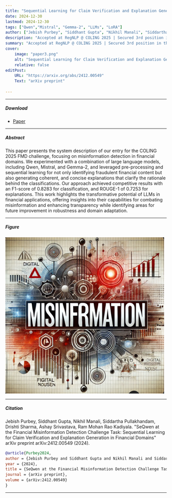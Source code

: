 ```yaml
---
title: "Sequential Learning for Claim Verification and Explanation Generation in Financial Domains" 
date: 2024-12-30
lastmod: 2024-12-30
tags: ["Qwen","Mistral", "Gemma-2", "LLMs", "LoRA"]
author: ["Jebish Purbey", "Siddhant Gupta", "Nikhil Manali", "Siddartha Pullakhandam", "Drishti Sharma", "Ashay Srivastava", "Ram Mohan Rao Kadiyala"]
description: "Accepted at RegNLP @ COLING 2025 | Secured 3rd position in the workshop "
summary: "Accepted at RegNLP @ COLING 2025 | Secured 3rd position in the workshop. Our system for the COLING 2025 FMD challenge focused on detecting financial misinformation using large language models (Qwen, Mistral, Gemma-2) combined with pre-processing and sequential learning. It not only classified fraudulent content with an F1-score of 0.8283 but also generated clear explanations, achieving a ROUGE-1 score of 0.7253. This work demonstrates the potential of LLMs in combating financial misinformation, improving transparency, and highlights areas for future enhancements in robustness and domain adaptation."
cover:
    image: "paper3.png"
    alt: "Sequential Learning for Claim Verification and Explanation Generation in Financial Domains"
    relative: false
editPost:
    URL: "https://arxiv.org/abs/2412.00549"
    Text: "arXiv preprint"

---
```


---

##### Download

+ [Paper](paper3.pdf)

---

##### Abstract

This paper presents the system description of our entry for the COLING 2025 FMD challenge, focusing on misinformation detection in financial domains. We experimented with a combination of large language models, including Qwen, Mistral, and Gemma-2, and leveraged pre-processing and sequential learning for not only identifying fraudulent financial content but also generating coherent, and concise explanations that clarify the rationale behind the classifications. Our approach achieved competitive results with an F1-score of 0.8283 for classification, and ROUGE-1 of 0.7253 for explanations. This work highlights the transformative potential of LLMs in financial applications, offering insights into their capabilities for combating misinformation and enhancing transparency while identifying areas for future improvement in robustness and domain adaptation.

---

##### Figure 

![Paper](paper3.png)

---

##### Citation

Jebish Purbey, Siddhant Gupta, Nikhil Manali, Siddartha Pullakhandam, Drishti Sharma, Ashay Srivastava, Ram Mohan Rao Kadiyala. "SeQwen at the Financial Misinformation Detection Challenge Task: Sequential Learning for Claim Verification and Explanation Generation in Financial Domains" arXiv preprint arXiv:2412.00549 (2024).

```BibTeX
@article{Purbey2024,
author = {Jebish Purbey and Siddhant Gupta and Nikhil Manali and Siddartha Pullakhandam and Drishti Sharma and Ashay Srivastava and Ram Mohan Rao Kadiyala},
year = {2024},
title = {SeQwen at the Financial Misinformation Detection Challenge Task: Sequential Learning for Claim Verification and Explanation Generation in Financial Domains},
journal = {arXiv preprint},
volume = {arXiv:2412.00549}
}
```

---

